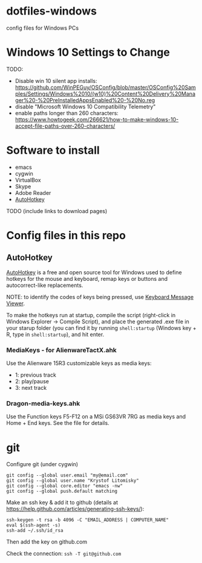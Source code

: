 # dotfiles-windows
config files for Windows PCs

# Windows 10 Settings to Change

TODO:
- Disable win 10 silent app installs: https://github.com/WinPEGuy/OSConfig/blob/master/OSConfig%20Samples/Settings/Windows%2010/(w10)%20Content%20Delivery%20Manager%20-%20PreInstalledAppsEnabled%20-%20No.reg
- disable "Microsoft Windows 10 Compatibility Telemetry"
- enable paths longer than 260 characters: https://www.howtogeek.com/266621/how-to-make-windows-10-accept-file-paths-over-260-characters/


# Software to install

- emacs
- cygwin
- VirtualBox
- Skype
- Adobe Reader
- [AutoHotkey](https://autohotkey.com/download/)

TODO (include links to download pages)


# Config files in this repo

## AutoHotkey

[AutoHotkey](https://autohotkey.com/) is a free and open source tool for Windows
used to define hotkeys for the mouse and keyboard,
remap keys or buttons and autocorrect-like replacements.

NOTE: to identify the codes of keys being pressed, use
[Keyboard Message Viewer](http://www.cgl.ucsf.edu/home/tef/wintools/keyview.exe).

To make the hotkeys run at startup, compile the script
(right-click in Windows Explorer -> Compile Script),
and place the generated .exe file in your starup folder
(you can find it by running `shell:startup`
(Windows key + R, type in `shell:startup`), and hit enter.


### MediaKeys - for AlienwareTactX.ahk
Use the Alienware 15R3 customizable keys as media keys:
- 1: previous track
- 2: play/pause
- 3: next track

### Dragon-media-keys.ahk
Use the Function keys F5-F12 on a MSi GS63VR 7RG as media keys and Home + End keys.
See the file for details.

# git

Configure git (under cygwin)

    git config --global user.email "my@email.com"
    git config --global user.name "Krystof Litomisky"
    git config --global core.editor "emacs -nw"
    git config --global push.default matching

Make an ssh key & add it to github
(details at https://help.github.com/articles/generating-ssh-keys/):

    ssh-keygen -t rsa -b 4096 -C "EMAIL_ADDRESS | COMPUTER_NAME"
    eval $(ssh-agent -s)
    ssh-add ~/.ssh/id_rsa

Then add the key on github.com

Check the connection: `ssh -T git@github.com`
